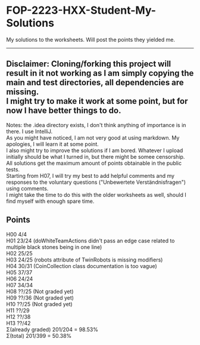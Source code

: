 # FOP-2223-HXX-Student-My-Solutions
My solutions to the worksheets. Will post the points they yielded me.  

---
Disclaimer: Cloning/forking this project will result in it not working as I am simply copying the main and test directories, all dependencies are missing.  
I might try to make it work at some point, but for now I have better things to do.  
---
Notes: the .idea directory exists, I don't think anything of importance is in there. I use IntelliJ.  
As you might have  noticed, I am not very good at using markdown. My apologies, I will learn it at some point.  
I also might try to improve the solutions if I am bored. Whatever I upload initially should be what I turned in, but there might be somee censorship.  
All solutions get the maximum amount of points obtainable in the public tests.  
Starting from H07, I will try my best to add helpful comments and my responses to the voluntary questions ("Unbewertete Verständnisfragen") using comments.  
I might take the time to do this with the older worksheets as well, should I find myself with enough spare time.  
## Points
H00 4/4  
H01 23/24 (doWhiteTeamActions didn't pass an edge case related to multiple black stones being in one line)  
H02 25/25  
H03 24/25 (robots attribute of TwinRobots is missing modifiers)  
H04 30/31 (CoinCollection class documentation is too vague)  
H05 37/37  
H06 24/24  
H07 34/34  
H08 ??/25 (Not graded yet)  
H09 ??/36 (Not graded yet)  
H10 ??/25 (Not graded yet)  
H11 ??/29  
H12 ??/38  
H13 ??/42  
Σ(already graded) 201/204 = 98.53%  
Σ(total) 201/399 = 50.38%
